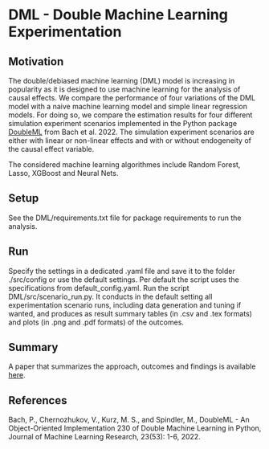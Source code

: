 # DML - Double Machine Learning Experimentation


## Motivation
The double/debiased machine learning (DML) model is increasing in popularity as it is designed to use machine learning for the analysis of causal effects.
We compare the performance of four variations of the DML model with a naive machine learning model and simple linear regression models. 
For doing so, we compare the estimation results for four different simulation experiment scenarios implemented in the Python package [DoubleML](https://github.com/DoubleML) from Bach et al. 2022. 
The simulation experiment scenarios are either with linear or non-linear effects and with or without endogeneity of the causal effect variable.

The considered machine learning algorithmes include Random Forest, Lasso, XGBoost and Neural Nets.


## Setup
See the DML/requirements.txt file for package requirements to run the analysis.


## Run
Specify the settings in a dedicated .yaml file and save it to the folder ./src/config or use the default settings. Per default the script uses the specifications from default_config.yaml. Run the script DML/src/scenario_run.py. It conducts in the default setting all experimentation scenario runs, including data generation and tuning if wanted, and produces as result summary tables (in .csv and .tex formats) and plots (in .png and .pdf formats) of the outcomes.

## Summary
A paper that summarizes the approach, outcomes and findings is available [here](https://github.com/g-r-m-n/dml/blob/main/Is%20Double%20Machine%20Learning%20always%20better%20than%20Simple%20Linear%20Regression%20to%20estimate%20Causal%20Effects%20-%20Evidence%20from%20four%20simulation%20experiments.pdf).


## References
Bach, P., Chernozhukov, V., Kurz, M. S., and Spindler, M., DoubleML - An Object-Oriented Implementation
230 of Double Machine Learning in Python, Journal of Machine Learning Research, 23(53): 1-6, 2022.
